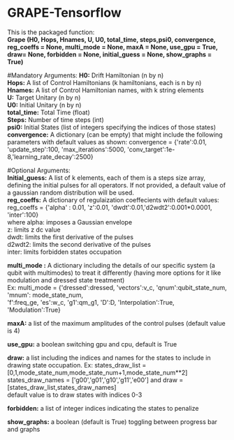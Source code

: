 # GRAPE-Tensorflow
This is the packaged function:  
**Grape (H0, Hops, Hnames, U, U0, total_time, steps,psi0, convergence, reg_coeffs = None, multi_mode = None, maxA = None, use_gpu = True, draw= None, forbidden = None, initial_guess = None, show_graphs = True)**

#Mandatory Arguments:
**H0:** Drift Hamiltonian (n by n)   
**Hops:** A list of Control Hamiltonians  (k hamiltonians, each is n by n)  
**Hnames:** A list of Control Hamiltonian names, with k string elements  
**U:** Target Unitary (n by n)  
**U0:** Initial Unitary (n by n)  
**total_time:** Total Time (float)  
**Steps:** Number of time steps (int)  
**psi0:** Initial States (list of integers specifying the indices of those states)  
**convergence:** A dictionary (can be empty) that might include the following parameters with default values as shown:
               convergence = {'rate':0.01, 'update_step':100, 'max_iterations':5000,
               'conv_target':1e-8,'learning_rate_decay':2500}   

#Optional Arguments:  
**Initial_guess:** A list of k elements, each of them is a steps size array, defining the initial pulses for all operators. If not provided, a default value of a gaussian random distribution will be used.  
**reg_coeffs:** A dictionary of regulaization coeffecients with default values: reg_coeffs = {'alpha' : 0.01, 'z':0.01, 'dwdt':0.01,'d2wdt2':0.001*0.0001, 'inter':100}   
where alpha: imposes a Gaussian envelope    
z: limits z dc value  
dwdt: limits the first derivative of the pulses  
d2wdt2: limits the second derivative of the pulses  
inter: limits forbidden states occupation  
  
**multi_mode  :** A dictionary including the details of our specific system (a qubit with multimodes) to treat it differently (having more options for it like modulation and dressed state treatment)  
Ex: multi_mode = {'dressed':dressed, 'vectors':v_c, 'qnum':qubit_state_num, 'mnum': mode_state_num,\
              'f':freq_ge, 'es':w_c, 'g1':qm_g1, 'D':D, 'Interpolation':True, 'Modulation':True}  
  

**maxA:** a list of the maximum amplitudes of the control pulses (default value is 4)  
  
**use_gpu:** a boolean switching gpu and cpu, default is True  
  
**draw:** a list including the indices and names for the states to include in drawing state occupation. Ex: states_draw_list = [0,1,mode_state_num,mode_state_num+1,mode_state_num**2]
states_draw_names = ['g00','g01','g10','g11','e00'] and  draw = [states_draw_list,states_draw_names]  
default value is to draw states with indices 0-3  

**forbidden:** a list of integer indices indicating the states to penalize  

**show_graphs:** a boolean (default is True) toggling between progress bar and graphs



